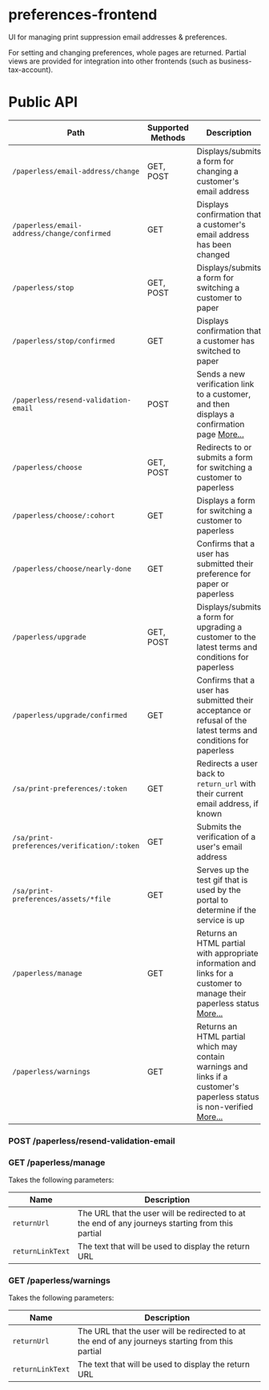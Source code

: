 preferences-frontend
====================

UI for managing print suppression email addresses & preferences.

For setting and changing preferences, whole pages are returned. Partial views are provided for integration into other frontends (such as business-tax-account).

# Public API 

| Path                                                                | Supported Methods | Description
| ------------------------------------------------------------------- | ----------------- | -------------
| `/paperless/email-address/change`                                   | GET, POST         | Displays/submits a form for changing a customer's email address
| `/paperless/email-address/change/confirmed`                         | GET               | Displays confirmation that a customer's email address has been changed
| `/paperless/stop`                                                   | GET, POST         | Displays/submits a form for switching a customer to paper
| `/paperless/stop/confirmed`                                         | GET               | Displays confirmation that a customer has switched to paper
| `/paperless/resend-validation-email`                                | POST              | Sends a new verification link to a customer, and then displays a confirmation page [More...](#post-paperlessresent-validation-email)   
| `/paperless/choose`                                                 | GET, POST         | Redirects to or submits a form for switching a customer to paperless
| `/paperless/choose/:cohort`                                         | GET               | Displays a form for switching a customer to paperless
| `/paperless/choose/nearly-done`                                     | GET               | Confirms that a user has submitted their preference for paper or paperless
| `/paperless/upgrade`                                                | GET, POST         | Displays/submits a form for upgrading a customer to the latest terms and conditions for paperless
| `/paperless/upgrade/confirmed`                                      | GET               | Confirms that a user has submitted their acceptance or refusal of the latest terms and conditions for paperless
| `/sa/print-preferences/:token`                                      | GET               | Redirects a user back to `return_url` with their current email address, if known    
| `/sa/print-preferences/verification/:token`                         | GET               | Submits the verification of a user's email address
| `/sa/print-preferences/assets/*file`                                | GET               | Serves up the test gif that is used by the portal to determine if the service is up    
| `/paperless/manage`                                                 | GET               | Returns an HTML partial with appropriate information and links for a customer to manage their paperless status [More...](#get-paperlessmanage)
| `/paperless/warnings`                                               | GET               | Returns an HTML partial which may contain warnings and links if a customer's paperless status is non-verified [More...](#get-paperlesswarnings)


### POST /paperless/resend-validation-email


### GET /paperless/manage

Takes the following parameters:

| Name             | Description |
| ---------------- | ----------- |
| `returnUrl`      | The URL that the user will be redirected to at the end of any journeys starting from this partial |
| `returnLinkText` | The text that will be used to display the return URL |

### GET /paperless/warnings

Takes the following parameters:

| Name             | Description |
| ---------------- | ----------- |
| `returnUrl`      | The URL that the user will be redirected to at the end of any journeys starting from this partial |
| `returnLinkText` | The text that will be used to display the return URL |
